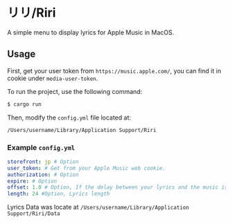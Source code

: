 # リリ/Riri

A simple menu to display lyrics for Apple Music in MacOS.

## Usage

First, get your user token from `https://music.apple.com/`, you can find it in cookie under `media-user-token`.

To run the project, use the following command:

```bash
$ cargo run
```

Then, modify the `config.yml` file located at:

```
/Users/username/Library/Application Support/Riri
```

### Example `config.yml`

```yaml
storefront: jp # Option
user_token: # Get from your Apple Music web cookie.
authorization: # Option
expire: # Option
offset: 1.0 # Option, If the delay between your lyrics and the music is too large, then you can adjust this.
length: 24 #Option, Lyrics length
```

Lyrics Data was locate at `/Users/username/Library/Application Support/Riri/Data`